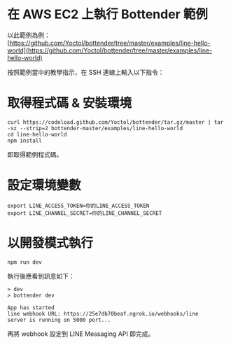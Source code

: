 # 在 AWS EC2 上執行 Bottender 範例

以此範例為例：[https://github.com/Yoctol/bottender/tree/master/examples/line-hello-world](https://github.com/Yoctol/bottender/tree/master/examples/line-hello-world)

按照範例當中的教學指示，在 SSH 連線上輸入以下指令：

# 取得程式碼 & 安裝環境

```
curl https://codeload.github.com/Yoctol/bottender/tar.gz/master | tar -xz --strip=2 bottender-master/examples/line-hello-world
cd line-hello-world
npm install
```

即取得範例程式碼。

# 設定環境變數

```
export LINE_ACCESS_TOKEN=你的LINE_ACCESS_TOKEN
export LINE_CHANNEL_SECRET=你的LINE_CHANNEL_SECRET
```

# 以開發模式執行

```
npm run dev
```

執行後應看到訊息如下：

```
> dev
> bottender dev

App has started
line webhook URL: https://25e7db70beaf.ngrok.io/webhooks/line
server is running on 5000 port...
```

再將 webhook 設定到 LINE Messaging API 即完成。
